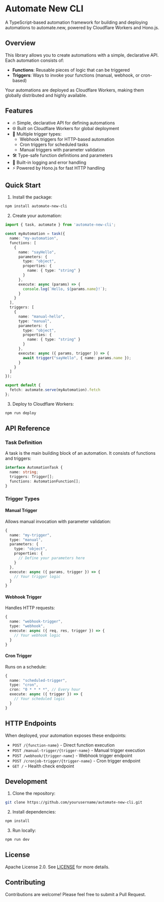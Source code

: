 # Automate New CLI

A TypeScript-based automation framework for building and deploying automations to automate.new, powered by Cloudflare Workers and Hono.js.

## Overview

This library allows you to create automations with a simple, declarative API. Each automation consists of:
- **Functions**: Reusable pieces of logic that can be triggered
- **Triggers**: Ways to invoke your functions (manual, webhook, or cron-based)

Your automations are deployed as Cloudflare Workers, making them globally distributed and highly available.

## Features

- 🔥 Simple, declarative API for defining automations
- 🌐 Built on Cloudflare Workers for global deployment
- 🔄 Multiple trigger types:
  - Webhook triggers for HTTP-based automation
  - Cron triggers for scheduled tasks
  - Manual triggers with parameter validation
- 🛠️ Type-safe function definitions and parameters
- 📝 Built-in logging and error handling
- ⚡ Powered by Hono.js for fast HTTP handling

## Quick Start

1. Install the package:
```bash
npm install automate-new-cli
```

2. Create your automation:
```typescript
import { task, automate } from 'automate-new-cli';

const myAutomation = task({
  name: "my-automation",
  functions: [
    {
      name: "sayHello",
      parameters: {
        type: "object",
        properties: {
          name: { type: "string" }
        }
      },
      execute: async (params) => {
        console.log(`Hello, ${params.name}!`);
      }
    }
  ],
  triggers: [
    {
      name: "manual-hello",
      type: "manual",
      parameters: {
        type: "object",
        properties: {
          name: { type: "string" }
        }
      },
      execute: async ({ params, trigger }) => {
        await trigger("sayHello", { name: params.name });
      }
    }
  ]
});

export default {
  fetch: automate.serve(myAutomation).fetch
};
```

3. Deploy to Cloudflare Workers:
```bash
npm run deploy
```

## API Reference

### Task Definition

A task is the main building block of an automation. It consists of functions and triggers:

```typescript
interface AutomationTask {
  name: string;
  triggers: Trigger[];
  functions: AutomationFunction[];
}
```

### Trigger Types

#### Manual Trigger
Allows manual invocation with parameter validation:
```typescript
{
  name: "my-trigger",
  type: "manual",
  parameters: {
    type: "object",
    properties: {
      // Define your parameters here
    }
  },
  execute: async ({ params, trigger }) => {
    // Your trigger logic
  }
}
```

#### Webhook Trigger
Handles HTTP requests:
```typescript
{
  name: "webhook-trigger",
  type: "webhook",
  execute: async ({ req, res, trigger }) => {
    // Your webhook logic
  }
}
```

#### Cron Trigger
Runs on a schedule:
```typescript
{
  name: "scheduled-trigger",
  type: "cron",
  cron: "0 * * * *", // Every hour
  execute: async ({ trigger }) => {
    // Your scheduled logic
  }
}
```

## HTTP Endpoints

When deployed, your automation exposes these endpoints:

- `POST /{function-name}` - Direct function execution
- `POST /manual-trigger/{trigger-name}` - Manual trigger execution
- `POST /webhook/{trigger-name}` - Webhook trigger endpoint
- `POST /cronjob-trigger/{trigger-name}` - Cron trigger endpoint
- `GET /` - Health check endpoint

## Development

1. Clone the repository:
```bash
git clone https://github.com/yourusername/automate-new-cli.git
```

2. Install dependencies:
```bash
npm install
```

3. Run locally:
```bash
npm run dev
```

## License

Apache License 2.0. See [LICENSE](LICENSE) for more details.

## Contributing

Contributions are welcome! Please feel free to submit a Pull Request. 